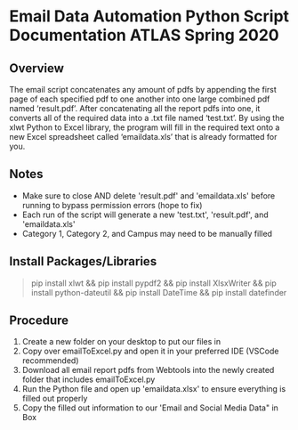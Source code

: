 # Email Data Automation Python Script Documentation ATLAS Spring 2020 

## Overview
 The email script concatenates any amount of pdfs by appending the first page of each specified pdf to one another into one large combined pdf named ‘result.pdf’. After concatenating all the report pdfs into one, it converts all of the required data into a .txt file named ‘test.txt’. By using the xlwt Python to Excel library, the program will fill in the required text onto a new Excel spreadsheet called ‘emaildata.xls’ that is already formatted for you.
 
 ## Notes
- Make sure to close AND delete 'result.pdf' and 'emaildata.xls' before running to bypass permission errors (hope to fix)
- Each run of the script will generate a new 'test.txt', 'result.pdf', and 'emaildata.xls'
- Category 1, Category 2, and Campus may need to be manually filled


 ## Install Packages/Libraries
 > pip install xlwt && pip install pypdf2 && pip install XlsxWriter && pip install python-dateutil && pip install DateTime && pip install datefinder

## Procedure
1. Create a new folder on your desktop to put our files in
2. Copy over emailToExcel.py and open it in your preferred IDE (VSCode recommended)
3. Download all email report pdfs from Webtools into the newly created folder that includes emailToExcel.py
4. Run the Python file and open up 'emaildata.xlsx' to ensure everything is filled out properly
5. Copy the filled out information to our 'Email and Social Media Data" in Box



